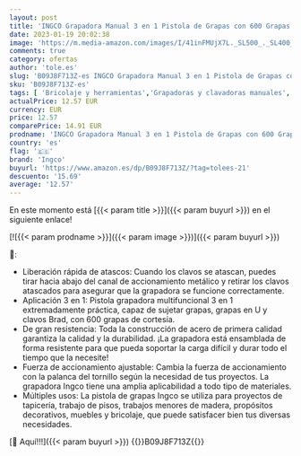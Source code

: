 ```yaml
---
layout: post
title: 'INGCO Grapadora Manual 3 en 1 Pistola de Grapas con 600 Grapas  Ideal para Tapicería  Herrajes de Fijación | Decoración | Carpintería | Decoración | Muebles HSG1405'
date: 2023-01-19 20:02:38
image: 'https://m.media-amazon.com/images/I/41inFMUjX7L._SL500_._SL400_.jpg'
comments: true
category: ofertas
author: 'tole.es'
slug: 'B09J8F713Z-es INGCO Grapadora Manual 3 en 1 Pistola de Grapas con 600...'
sku: 'B09J8F713Z-es'
tags: [ 'Bricolaje y herramientas','Grapadoras y clavadoras manuales','Herramientas de mano','Herramientas manuales y eléctricas','grapadora','ingco','🇪🇸', ]
actualPrice: 12.57 EUR
currency: EUR
price: 12.57
comparePrice: 14.91 EUR
prodname: 'INGCO Grapadora Manual 3 en 1 Pistola de Grapas con 600 Grapas  Ideal para Tapicería  Herrajes de Fijación | Decoración | Carpintería | Decoración | Muebles HSG1405'
country: 'es'
flag: '🇪🇸'
brand: 'Ingco'
buyurl: 'https://www.amazon.es/dp/B09J8F713Z/?tag=tolees-21'
descuento: '15.69'
average: '12.57'
---
```


En este momento está [{{< param title >}}]({{< param buyurl >}}) en el siguiente enlace!

[![{{< param prodname >}}]({{< param image >}})]({{< param buyurl >}})

🔎:

- Liberación rápida de atascos: Cuando los clavos se atascan, puedes tirar hacia abajo del canal de accionamiento metálico y retirar los clavos atascados para asegurar que la grapadora se funcione correctamente.
- Aplicación 3 en 1: Pistola grapadora multifuncional 3 en 1 extremadamente práctica, capaz de sujetar grapas, grapas en U y clavos Brad, con 600 grapas de cortesía.
- De gran resistencia: Toda la construcción de acero de primera calidad garantiza la calidad y la durabilidad. ¡La grapadora está ensamblada de forma resistente para que pueda soportar la carga difícil y durar todo el tiempo que la necesite!
- Fuerza de accionamiento ajustable: Cambia la fuerza de accionamiento con la palanca del tornillo según la necesidad de tus proyectos. La grapadora Ingco tiene una amplia aplicabilidad a todo tipo de materiales.
- Múltiples usos: La pistola de grapas Ingco se utiliza para proyectos de tapicería, trabajo de pisos, trabajos menores de madera, propósitos decorativos, muebles y bricolaje, que puede satisfacer bien tus diversas necesidades.

[🛒 Aquí!!!]({{< param buyurl >}})
{{<world>}}B09J8F713Z{{</world>}}
